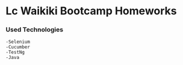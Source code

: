 # Lc Waikiki Bootcamp Homeworks

### Used Technologies

    -Selenium
    -Cucumber
    -TestNg
    -Java

